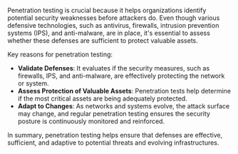 Penetration testing is crucial because it helps organizations identify potential security weaknesses before attackers do. Even though various defensive technologies, such as antivirus, firewalls, intrusion prevention systems (IPS), and anti-malware, are in place, it's essential to assess whether these defenses are sufficient to protect valuable assets.

Key reasons for penetration testing:

- **Validate Defenses**: It evaluates if the security measures, such as firewalls, IPS, and anti-malware, are effectively protecting the network or system.
- **Assess Protection of Valuable Assets**: Penetration tests help determine if the most critical assets are being adequately protected.
- **Adapt to Changes**: As networks and systems evolve, the attack surface may change, and regular penetration testing ensures the security posture is continuously monitored and reinforced.

In summary, penetration testing helps ensure that defenses are effective, sufficient, and adaptive to potential threats and evolving infrastructures.